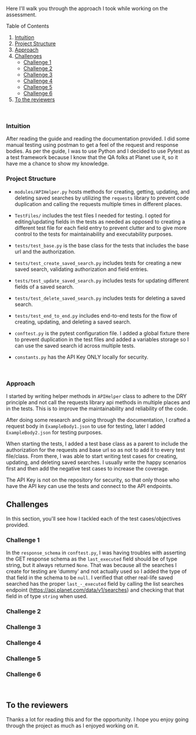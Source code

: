 Here I'll walk you through the approach I took while working on the assessment.
<br />
<!-- TABLE OF CONTENTS -->
  <summary>Table of Contents</summary>
  <ol>
    <li>
      <a href="#intuition">Intuition</a>
    </li>
    <li><a href="#project-structure">Project Structure</a></li>
    <li><a href="#approach">Approach</a></li>
    <li>
      <a href="#test-cases">Challenges</a>
      <ul>
        <li><a href="#test-case-1">Challenge 1</a></li>
        <li><a href="#test-case-1">Challenge 2</a></li>
        <li><a href="#test-case-1">Challenge 3</a></li>
        <li><a href="#test-case-1">Challenge 4</a></li>
        <li><a href="#test-case-1">Challenge 5</a></li>
        <li><a href="#test-case-1">Challenge 6</a></li>
      </ul>
    </li>
    <li><a href="#to-the-reviewers">To the reviewers</a></li>
  </ol>
<br />

### Intuition
After reading the guide and reading the documentation provided. I did some manual testing using postman to get a feel of the request and response bodies. As per the guide, I was to use Python and I decided to use Pytest as a test framework because I know that the QA folks at Planet use it, so it have me a chance to show my knowledge.
<br />

### Project Structure
- `modules/APIHelper.py` hosts methods for creating, getting, updating, and deleting saved searches by utilizing the `requests` library to prevent code duplication and calling the requests multiple times in different places.

- `TestFiles/` includes the test files I needed for testing. I opted for editing/updating fields in the tests as needed as opposed to creating a different test file for each field entry to prevent clutter and to give more control to the tests for maintainability  and executability purposes.

- `tests/test_base.py` is the base class for the tests that includes the base url and the authorization.

- `tests/test_create_saved_search.py` includes tests for creating a new saved search, validating authorization and field entries.

- `tests/test_update_saved_search.py` includes tests for updating different fields of a saved search.

- `tests/test_delete_saved_search.py` includes tests for deleting a saved search.

- `tests/test_end_to_end.py` includes end-to-end tests for the flow of creating, updating, and deleting a saved search.

- `conftest.py` is the pytest configuration file. I added a global fixture there to prevent duplication in the test files and added a variables storage so I can use the saved search id across multiple tests.

- `constants.py` has the API Key ONLY locally for security.
<br />

### Approach
I started by writing helper methods in `APIHelper` class to adhere to the DRY principle and not call the requests library api methods in multiple places and in the tests. This is to improve the maintainability and reliability of the code.

After doing some research and going through the documentation, I crafted a request body in `ExampleBody1.json` to use for testing, later I added `ExampleBody2.json` for testing purposes.

When starting the tests, I added a test base class as a parent to include the authorization for the requests and base url so as not to add it to every test file/class. From there, I was able to start writing test cases for creating, updating, and deleting saved searches. I usually write the happy scenarios first and then add the negative test cases to increase the coverage.

The API Key is not on the repository for security, so that only those who have the API key can use the tests and connect to the API endpoints.
<br />

## Challenges

In this section, you'll see how I tackled each of the test cases/objectives provided.

### Challenge 1
In the `response_schema` in `conftest.py`, I was having troubles with asserting the GET response schema as the `last_executed` field should be of type string, but it always returned `None`. That was because all the searches I create for testing are 'dummy' and not actually used so I added the type of that field in the schema to be `null`. I verified that other real-life saved searched has the proper `last_-_executed` field by calling the list searches endpoint (https://api.planet.com/data/v1/searches) and checking that that field in of type `string` when used.
### Challenge 2

### Challenge 3

### Challenge 4

### Challenge 5

### Challenge 6
<br />

## To the reviewers
Thanks a lot for reading this and for the opportunity. I hope you enjoy going through the project as much as I enjoyed working on it.